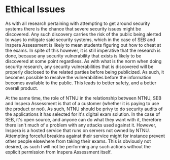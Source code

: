 # Ethical Issues
As with all research pertaining with attempting to get around security systems
there is the chance that severe security issues might be discovered. Any such
discovery carries the risk of the public being alerted to ways to mitigate said
security systems, which in the case of SEB and Inspera Assessment is likely to
mean students figuring out how to cheat at the exams. In spite of this however,
it is still imperative that the research is done, because any security
vulnerability that exists is likely to be discovered at some point regardless.
As with what is the norm when doing security research, any security
vulnerabilities that is discovered will be properly disclosed to the related
parties before being publicized. As such, it becomes possible to resolve the
vulnerabilities before the information becomes available to the public. This
leads to better safety, and a better overall product.

At the same time, the role of NTNU in the relationship between NTNU, SEB and
Inspera Assessment is that of a customer (whether it is paying to use the
product or not). As such, NTNU should be privy to do security audits of the
applications it has selected for it's digital exam solution. In the case of SEB,
it's open source, and anyone can do what they want with it, therefore there
isn't much of a problem with any attacks used against it. However, Inspera is a
hosted service that runs on servers not owned by NTNU. Attempting forceful
breakins against their service might for instance prevent other people elsewhere
from taking their exams. This is obviously not desired, as such I will not be
performing any such actions without the explicit permission from Inspera
Assessment itself.
